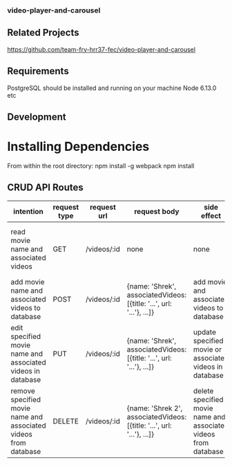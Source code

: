 ### video-player-and-carousel

## Related Projects
  https://github.com/team-fry-hrr37-fec/video-player-and-carousel

## Requirements
  PostgreSQL should be installed and running on your machine
  Node 6.13.0
  etc
  
## Development
# Installing Dependencies
  From within the root directory:
    npm install -g webpack
    npm install

## CRUD API Routes

| intention                                                       | request type | request url       | request body                                                          | side effect                                                     | response body                                                                                                                           |
|-----------------------------------------------------------------|--------------|-------------------|-----------------------------------------------------------------------|-----------------------------------------------------------------|-----------------------------------------------------------------------------------------------------------------------------------------|
| read movie name and associated videos                           | GET          | /videos/:id | none                                                                  | none                                                            | [{id:1, name:'2001: A Space Odyssey',associatedVideos:[{title: '...',url: '...'},{title: '...',url: '...'},{title: '...',url: '...'}]}] |
| add movie name and associated videos to database                | POST         | /videos/:id | {name: 'Shrek', associatedVideos:[{title: '...', url: '...'}, ...]}   | add movie and associated videos to database                     | {name: Shrek, associatedVideos:[{title: '...', url: '...'}, ...]}                                                                       |
| edit specified movie name and associated videos in database     | PUT          | /videos/:id | {name: 'Shrek', associatedVideos:[{title: '...', url: '...'}, ...]}   | update specified movie or associated videos in database         | {name: 'Shrek 2', associatedVideos:[{title: '...', url: '...'}, ...]}                                                                   |
| remove specified movie name and associated videos from database | DELETE       | /videos/:id | {name: 'Shrek 2', associatedVideos:[{title: '...', url: '...'}, ...]} | delete specified movie name and associated videos from database | {name: 'Shrek 2', associatedVideos:[{title: '...', url: '...'}, ...]}                                                                   |
